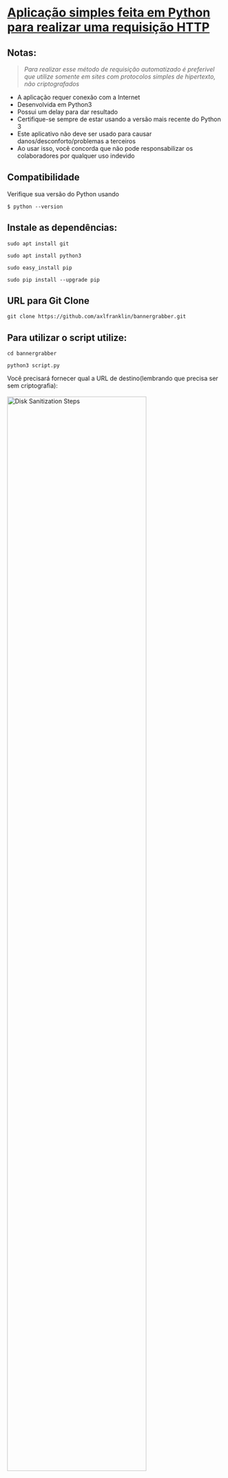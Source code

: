 <h1>
  <a href="https://github.com/axlfranklin/bannergrabber">Aplicação simples feita em Python para realizar uma requisição HTTP</a>
  <br>
</h1>

## Notas:

> *Para realizar esse método de requisição automatizado é preferivel que utilize somente em sites com protocolos simples de hipertexto, não criptografados*


- A aplicação requer conexão com a Internet
- Desenvolvida em Python3
- Possui um delay para dar resultado
- Certifique-se sempre de estar usando a versão mais recente do Python 3
- Este aplicativo não deve ser usado para causar danos/desconforto/problemas a terceiros
- Ao usar isso, você concorda que não pode responsabilizar os colaboradores por qualquer uso indevido

## Compatibilidade
Verifique sua versão do Python usando
```shell script
$ python --version
```

## Instale as dependências:

```shell script
sudo apt install git
```
```
sudo apt install python3
```
```
sudo easy_install pip
```
```
sudo pip install --upgrade pip
```
## URL para Git Clone
```
git clone https://github.com/axlfranklin/bannergrabber.git
```
## Para utilizar o script utilize:
```
cd bannergrabber
```
```
python3 script.py
```
Você precisará fornecer qual a URL de destino(lembrando que precisa ser sem criptografia): 
<br/>
<br/>
<img src="https://i.imgur.com/VQx0Gvo.png" height="80%" width="80%" alt="Disk Sanitization Steps"/>
<br />
<br/>
  
## Método utilizado para criar o script:
Código em Python3 utilizando VSCode, importando biblioteca *requests*: 
<br/>
<br/>
<img src="https://i.imgur.com/LAK61f2.png" height="80%" width="80%" alt="Disk Sanitization Steps"/>
<br />

## Resultado: 
<br/>
<br/>
<img src="https://i.imgur.com/kWo3YKR.png" height="80%" width="80%" alt="Disk Sanitization Steps"/>
<br />

## TODO:

- [ ] Converter para Método de HTTPS
- [ ] Adicionar mais opções como sub-domínios

